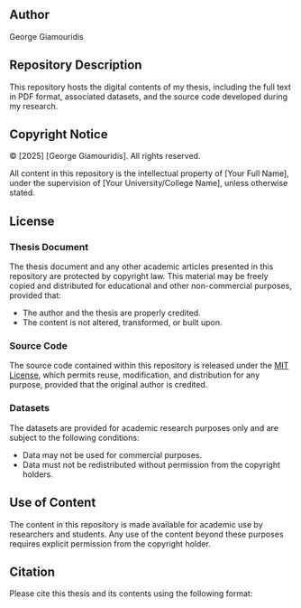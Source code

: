 ## Author
George Giamouridis

## Repository Description
This repository hosts the digital contents of my thesis, including the full text in PDF format, associated datasets, and the source code developed during my research.

## Copyright Notice
© [2025] [George Giamouridis]. All rights reserved.

All content in this repository is the intellectual property of [Your Full Name], under the supervision of [Your University/College Name], unless otherwise stated.

## License
### Thesis Document
The thesis document and any other academic articles presented in this repository are protected by copyright law. This material may be freely copied and distributed for educational and other non-commercial purposes, provided that:

- The author and the thesis are properly credited.
- The content is not altered, transformed, or built upon.

### Source Code
The source code contained within this repository is released under the [MIT License](https://opensource.org/licenses/MIT), which permits reuse, modification, and distribution for any purpose, provided that the original author is credited.

### Datasets
The datasets are provided for academic research purposes only and are subject to the following conditions:

- Data may not be used for commercial purposes.
- Data must not be redistributed without permission from the copyright holders.

## Use of Content
The content in this repository is made available for academic use by researchers and students. Any use of the content beyond these purposes requires explicit permission from the copyright holder.

## Citation
Please cite this thesis and its contents using the following format:

